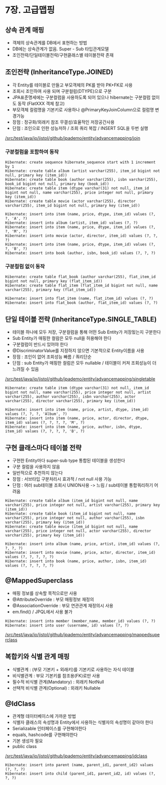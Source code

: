 # 7장. 고급맵핑 #

상속 관계 매핑
----
- 객체의 상속관계를 DB에서 표현하는 방법
- DB에는 상속관계가 없음. Super - Sub 타입관계모델
- 조인전략/단일테이블전략/구현클래스별 테이블전략 존재

조인전략 (InheritanceType.JOINED)
----
- 각 Entity를 테이블로 만들고 부모객체의 PK를 받아 PK+FK로 사용
- 조회시 조인하여 사용 되며 구분컬럼(DTYPE)으로 구분
- JPA표준명세에는 구분컬럼을 사용하도록 되어 있으나 hibernate는 구분컬럼 없이도 동작 (FlatXXX 객체 참고)
- 부모객체 컬럼명을 기본키로 사용하나 @PrimaryKeyJoinColumn으로 컬럼명 변경가능
- 장점 : 정규화/외래키 참조 무결성/효율적인 저장공간사용
- 단점 : 조인으로 인한 성능저하 / 조회 쿼리 복잡 / INSERT SQL을 두번 실행

[/src/test/java/io/jistol/github/jpademo/entity/advancemapping/join](/src/test/java/io/jistol/github/jpademo/entity/advancemapping/join)

### 구분컬럼을 포함하여 동작 ###
```text
Hibernate: create sequence hibernate_sequence start with 1 increment by 1
Hibernate: create table album (artist varchar(255), item_id bigint not null, primary key (item_id))
Hibernate: create table book (author varchar(255), isbn varchar(255), book_id bigint not null, primary key (book_id))
Hibernate: create table item (dtype varchar(31) not null, item_id bigint not null, name varchar(255), price integer not null, primary key (item_id))
Hibernate: create table movie (actor varchar(255), director varchar(255), item_id bigint not null, primary key (item_id))

Hibernate: insert into item (name, price, dtype, item_id) values (?, ?, 'A', ?)
Hibernate: insert into album (artist, item_id) values (?, ?)
Hibernate: insert into item (name, price, dtype, item_id) values (?, ?, 'M', ?)
Hibernate: insert into movie (actor, director, item_id) values (?, ?, ?)
Hibernate: insert into item (name, price, dtype, item_id) values (?, ?, 'B', ?)
Hibernate: insert into book (author, isbn, book_id) values (?, ?, ?)
```

### 구분컬럼 없이 동작 ###
```text
Hibernate: create table flat_book (author varchar(255), flat_item_id bigint not null, primary key (flat_item_id))
Hibernate: create table flat_item (flat_item_id bigint not null, name varchar(255), primary key (flat_item_id))

Hibernate: insert into flat_item (name, flat_item_id) values (?, ?)
Hibernate: insert into flat_book (author, flat_item_id) values (?, ?)
```

단일 테이블 전략 (InheritanceType.SINGLE_TABLE)
----
- 테이블 하나에 모두 저장, 구분컬럼을 통해 어떤 Sub Entity가 저장됬는지 구분한다
- Sub Entity가 매핑한 컬람은 모두 null을 허용해야 한다
- 구분컬럼이 반드시 있어야 한다
- @DiscriminatorValue를 지정하지 않으면 기본적으로 Entity이름을 사용
- 장점 : 조인이 없어 조회성능 빠름 / 쿼리단순
- 단점 : sub Entity가 매핑한 컬럼은 모두 nullable / 테이블이 커져 조회성능이 더 느려질 수 있음

[/src/test/java/io/jistol/github/jpademo/entity/advancemapping/singletable](/src/test/java/io/jistol/github/jpademo/entity/advancemapping/singletable)

```text
Hibernate: create table item (dtype varchar(31) not null, item_id bigint not null, name varchar(255), price integer not null, artist varchar(255), author varchar(255), isbn varchar(255), actor varchar(255), director varchar(255), primary key (item_id))

Hibernate: insert into item (name, price, artist, dtype, item_id) values (?, ?, ?, 'Album', ?)
Hibernate: insert into item (name, price, actor, director, dtype, item_id) values (?, ?, ?, ?, 'M', ?)
Hibernate: insert into item (name, price, author, isbn, dtype, item_id) values (?, ?, ?, ?, 'B', ?)
```

구현 클래스마다 테이블 전략
----
- 구현한 Entity마다 super-sub type 통합된 테이블을 생성한다
- 구분 컬럼을 사용하지 않음
- 일반적으로 추천하지 않는다
- 장점 : 서브타입 구분처리시 효과적 / not null 사용 가능
- 단점 : 여러 sub테이블 조회시 UNION사용 -> 느림 / sub테이블 통합쿼리하기 어려움

```text
Hibernate: create table album (item_id bigint not null, name varchar(255), price integer not null, artist varchar(255), primary key (item_id))
Hibernate: create table book (item_id bigint not null, name varchar(255), price integer not null, author varchar(255), isbn varchar(255), primary key (item_id))
Hibernate: create table movie (item_id bigint not null, name varchar(255), price integer not null, actor varchar(255), director varchar(255), primary key (item_id))

Hibernate: insert into album (name, price, artist, item_id) values (?, ?, ?, ?)
Hibernate: insert into movie (name, price, actor, director, item_id) values (?, ?, ?, ?, ?)
Hibernate: insert into book (name, price, author, isbn, item_id) values (?, ?, ?, ?, ?)
```

@MappedSuperclass
----
- 매핑 정보를 상속할 목적으로만 사용
- @AttributeOverride : 부모 매핑정보 재정의
- @AssociationOverride : 부모 연관관계 재정의시 사용
- em.find() / JPQL에서 사용 불가

```text
Hibernate: insert into member (member_name, member_id) values (?, ?)
Hibernate: insert into user (username, id) values (?, ?)
```

[/src/test/java/io/jistol/github/jpademo/entity/advancemapping/mappedsuperclass](/src/test/java/io/jistol/github/jpademo/entity/advancemapping/mappedsuperclass)

복합키와 식별 관계 매핑
----
- 식별관계 : (부모 기본키 + 외래키)를 기본키로 사용하는 자식 테이블
- 비식별관계 : 부모 기본키를 참조용(FK)로만 사용
- 필수적 비식별 관계(Mandatory) : 외래키 NotNull
- 선택적 비식별 관계(Optional) : 외래키 Nullable

@IdClass
----
- 관계형 데이터베이스에 가까운 방법
- 식별자 클래스의 속성명과 Entity에서 사용하는 식별자의 속성명이 같아야 한다
- Serializable 인터페이스를 구현해야한다
- equals, hashcode를 구현해야한다
- 기본 생성자 필요
- public class

[/src/test/java/io/jistol/github/jpademo/entity/advancemapping/idclass](/src/test/java/io/jistol/github/jpademo/entity/advancemapping/idclass)


```text
Hibernate: insert into parent (name, parent_id1, parent_id2) values (?, ?, ?)
Hibernate: insert into child (parent_id1, parent_id2, id) values (?, ?, ?)
```